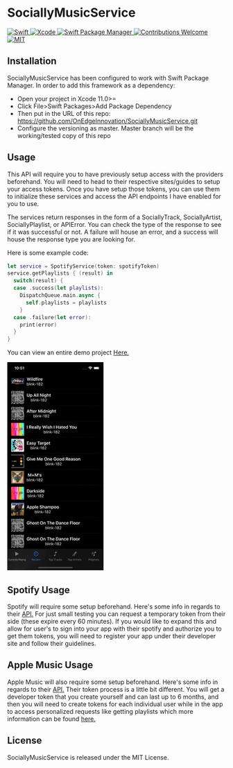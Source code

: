 # SociallyMusicService
<a href="https://swift.org">
 <img src="https://img.shields.io/badge/Swift-5.1-brightgreen.svg"
      alt="Swift" />
</a>
<a href="https://developer.apple.com/xcode">
  <img src="https://img.shields.io/badge/Xcode-11-blue.svg"
      alt="Xcode">
</a>
<a href="https://swift.org/package-manager">
    <img src="https://img.shields.io/badge/swiftpm-compatible-brightgreen.svg?style=flat" alt="Swift Package Manager" />
</a>
<a href="https://github.com/OnEdgeInnovation/SociallyMusicService/issues">
   <img src="https://img.shields.io/badge/contributions-Welcome-brightgreen.svg?style=flat"
        alt="Contributions Welcome">
</a>
<a href="https://opensource.org/licenses/MIT">
  <img src="https://img.shields.io/badge/License-MIT-red.svg"
      alt="MIT">
</a>

## Installation
SociallyMusicService has been configured to work with Swift Package Manager.
In order to add this framework as a dependency: 
- Open your project in Xcode 11.0>=
- Click File>Swift Packages>Add Package Dependency
- Then put in the URL of this repo: https://github.com/OnEdgeInnovation/SociallyMusicService.git
- Configure the versioning as master. Master branch will be the working/tested copy of this repo

## Usage
This API will require you to have previously setup access with the providers beforehand. You will need to head to their respective sites/guides to setup your access tokens. Once you have setup those tokens, you can use them to initialize these services and access the API endpoints I have enabled for you to use.

The services return responses in the form of a SociallyTrack, SociallyArtist, SociallyPlaylist, or APIError. You can check the type of the response to see if it was successful or not. A failure will house an error, and a success will house the response type you are looking for.

Here is some example code:

```swift
let service = SpotifyService(token: spotifyToken)
service.getPlaylists { (result) in
  switch(result) {
  case .success(let playlists):
    DispatchQueue.main.async {
      self.playlists = playlists
    }
  case .failure(let error):
    print(error)
  }
}
```

You can view an entire demo project [Here.](https://github.com/OnEdgeInnovation/SociallyMusicServiceDemo)

![](giphy.gif)

## Spotify Usage
Spotify will require some setup beforehand. Here's some info in regards to their [API.](https://developer.spotify.com/documentation/web-api/)
For just small testing you can request a temporary token from their side (these expire every 60 minutes). If you would like to expand this and allow for user's to sign into your app with their spotify and authorize you to get them tokens, you will need to register your app under their developer site and follow their guidelines.

## Apple Music Usage
Apple Music will also require some setup beforehand. Here's some info in regards to their [API.](https://developer.apple.com/documentation/applemusicapi/)
Their token process is a little bit different. You will get a developer token that you create yourself and can last up to 6 months, and then you will need to create tokens for each individual user while in the app to access personalized requests like getting playlists which more information can be found [here.](https://help.apple.com/developer-account/#/devce5522674)

## License
SociallyMusicService is released under the MIT License.
